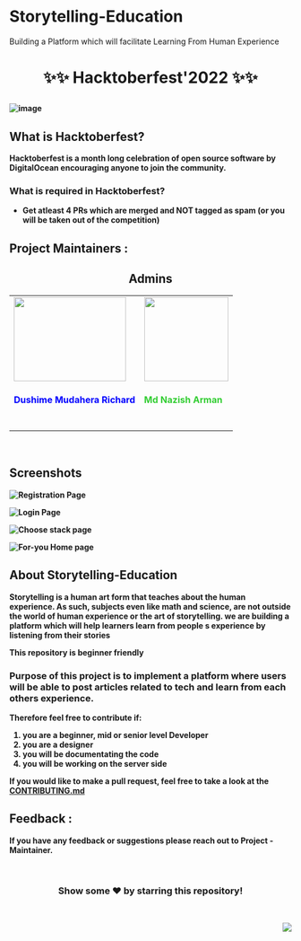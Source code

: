 # Storytelling-Education
Building a Platform  which will facilitate Learning From Human Experience 
<h1>
  <p align="center" ><b>
   ✨✨ Hacktoberfest'2022 ✨✨
    <br/>
</h1>


![image](https://user-images.githubusercontent.com/75615789/192692200-a4155b0d-bdc3-4a05-9747-ea7d2d6f665b.png)

## What is Hacktoberfest?
Hacktoberfest is a month long celebration of open source software by DigitalOcean encouraging anyone to join the community.

### What is required in Hacktoberfest?
- Get atleast 4 PRs which are merged and NOT tagged as spam (or you will be taken out of the competition)

<div id="Maintainer"></div>

## Project Maintainers :

<h2 align="center">Admins</h2>

<table align="center">
	<tr>
		<td>
		<a href="https://github.com/richarddushime"><img  src="https://user-images.githubusercontent.com/98539013/192951702-dc1ddfee-60ec-4d73-b730-0043595265d4.jpeg" width=200px height=150px /></a></br> <h4  style="color:blue">Dushime Mudahera Richard</h4><br>
		</td>
    <td>
		<a href="https://github.com/mdnazisharman2803"><img src="https://user-images.githubusercontent.com/98539013/192952215-c2bf7950-93eb-4cf5-80ae-0b3dc95b3754.png" width=150px height=150px /></a></br> <h4 style="color:limegreen;">Md Nazish Arman</h4><br/>
		</td>
	</tr>
</table>
<br>

## Screenshots

![Registration Page](https://user-images.githubusercontent.com/79677353/193424735-d3334a3f-042e-43dc-9e41-cee2e776733b.png)

![Login Page](https://user-images.githubusercontent.com/79677353/193424712-16b4ec37-9586-438d-b37b-026c46181d8a.png)

![Choose stack page](https://user-images.githubusercontent.com/79677353/193424742-684871b4-d0b0-4f39-aebb-d15f828897d4.png)

![For-you Home page](https://user-images.githubusercontent.com/79677353/193424744-e15bfe00-53e3-4fe2-ad7f-b7b3f4aecb4e.png)

## About  Storytelling-Education

Storytelling is a human art form that teaches about the human experience. As such, subjects even like math and science, are not outside the world of human experience or the art of storytelling. 
we are building a platform which will help learners learn from people s experience  by listening  from their stories 

This repository is beginner friendly

### Purpose of this project is to implement a platform  where users will be able to post articles related to tech and learn from each others experience.

Therefore feel free to contribute if:
1. you are a beginner, mid or senior level Developer
2. you are a designer
3. you will be documentating the code
4. you will be working on the server side

If you would like to make a pull request, feel free to take a look at the [CONTRIBUTING.md](/CONTRIBUTING.md)


<div id="Feedback"></div>

## Feedback :

If you have any feedback or suggestions please reach out to Project - Maintainer.  


<!-- -------------------------------------------------------------------------- -->

<br>

<div align="center">
    <h3>Show some ❤️ by starring this repository!</h3>
</div>

<br>

<p align="right"><a href="#top"><img src="https://img.shields.io/badge/-Back%20to%20Top-E04168?style=for-the-badge" /></a></p>

